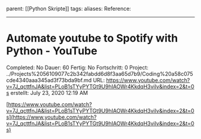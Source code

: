 parent: [[Python Skripte]]
tags:
aliases: 
Reference:

---
# Automate youtube to Spotify with Python - YouTube

Completed: No
Dauer: 60
Fertig: No
Fortschritt: 0
Project: ../Projects%2056109077c2b342fabdd6d8f3aa65d7b9/Coding%20a58c075cde4340aaa345ad3f73bda9bf.md
URL: https://www.youtube.com/watch?v=7J_qcttfnJA&list=PLoB1sTYyPYTGt9U9hIAOWr4KkdqH3viIv&index=2&t=0s
erstellt: July 23, 2020 12:19 AM

[https://www.youtube.com/watch?v=7J_qcttfnJA&list=PLoB1sTYyPYTGt9U9hIAOWr4KkdqH3viIv&index=2&t=0s](https://www.youtube.com/watch?v=7J_qcttfnJA&list=PLoB1sTYyPYTGt9U9hIAOWr4KkdqH3viIv&index=2&t=0s)